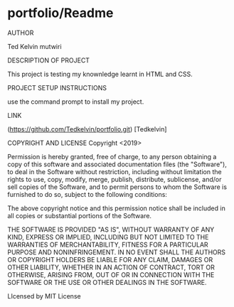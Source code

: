 # portfolio/Readme

AUTHOR

Ted Kelvin mutwiri

DESCRIPTION OF PROJECT

This project is testing my knownledge learnt in HTML and CSS.

PROJECT SETUP INSTRUCTIONS

use the command prompt to install my project.

LINK

(https://github.com/Tedkelvin/portfolio.git) [Tedkelvin]

COPYRIGHT AND LICENSE
Copyright <2019> <Tedkelvin>

Permission is hereby granted, free of charge, to any person obtaining a copy of this software and associated documentation files (the "Software"), to deal in the Software without restriction, including without limitation the rights to use, copy, modify, merge, publish, distribute, sublicense, and/or sell copies of the Software, and to permit persons to whom the Software is furnished to do so, subject to the following conditions:

The above copyright notice and this permission notice shall be included in all copies or substantial portions of the Software.

THE SOFTWARE IS PROVIDED "AS IS", WITHOUT WARRANTY OF ANY KIND, EXPRESS OR IMPLIED, INCLUDING BUT NOT LIMITED TO THE WARRANTIES OF MERCHANTABILITY, FITNESS FOR A PARTICULAR PURPOSE AND NONINFRINGEMENT. IN NO EVENT SHALL THE AUTHORS OR COPYRIGHT HOLDERS BE LIABLE FOR ANY CLAIM, DAMAGES OR OTHER LIABILITY, WHETHER IN AN ACTION OF CONTRACT, TORT OR OTHERWISE, ARISING FROM, OUT OF OR IN CONNECTION WITH THE SOFTWARE OR THE USE OR OTHER DEALINGS IN THE SOFTWARE.

LIcensed by  MIT License
